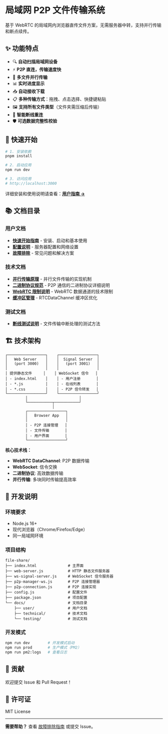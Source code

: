 # 局域网 P2P 文件传输系统

基于 WebRTC 的局域网内浏览器直传文件方案，无需服务器中转，支持并行传输和断点续传。

## ✨ 功能特点

- 🔍 **自动扫描局域网设备**
- ⚡ **P2P 直连，传输速度快**
- 📁 **多文件并行传输**
- 📊 **实时进度显示**
- 📥 **自动接收下载**
- 📋 **多种传输方式**：拖拽、点击选择、快捷键粘贴
- 🖼️ **支持所有文件类型**（文件夹需压缩后传输）
- 🔧 **智能断线重连**
- 🛡️ **可选数据完整性校验**

## 🚀 快速开始

```bash
# 1. 安装依赖
pnpm install

# 2. 启动应用
npm run dev

# 3. 访问应用
# http://localhost:3000
```

详细安装和使用说明请查看：**[用户指南 →](docs/user/quick-start.md)**

## 📚 文档目录

### 用户文档
- **[快速开始指南](docs/user/quick-start.md)** - 安装、启动和基本使用
- **[配置说明](docs/user/configuration.md)** - 服务器配置和网络设置
- **[故障排除](docs/user/troubleshooting.md)** - 常见问题和解决方案

### 技术文档
- **[并行传输原理](docs/technical/parallel-transfer.md)** - 并行文件传输的实现机制
- **[二进制协议规范](docs/technical/binary-protocol.md)** - P2P 通信的二进制协议详细说明
- **[WebRTC 限制说明](docs/technical/webrtc-limits.md)** - WebRTC 数据通道的技术限制
- **[缓冲区管理](docs/technical/buffer-management.md)** - RTCDataChannel 缓冲区优化

### 测试文档
- **[断线测试说明](docs/testing/disconnect-test.md)** - 文件传输中断处理的测试方法

## 🏗️ 技术架构

```
┌─────────────────┐    ┌─────────────────┐
│   Web Server    │    │  Signal Server  │
│   (port 3000)   │    │   (port 3001)   │
│                 │    │                 │
│ 提供静态文件     │    │ WebSocket 信令   │
│ - index.html    │    │ - 用户注册       │
│ - *.js          │    │ - 在线列表       │
│ - *.css         │    │ - P2P 信令转发   │
└─────────────────┘    └─────────────────┘
         │                       │
         └───────────┬───────────┘
                     │
         ┌─────────────────┐
         │   Browser App   │
         │                 │
         │ - P2P 连接管理   │
         │ - 文件传输       │
         │ - 用户界面       │
         └─────────────────┘
```

**核心技术栈：**
- **WebRTC DataChannel**: P2P 数据传输
- **WebSocket**: 信令交换
- **二进制协议**: 高效数据传输
- **并行传输**: 多块同时传输提高效率

## 🔧 开发说明

### 环境要求
- Node.js 16+
- 现代浏览器（Chrome/Firefox/Edge）
- 同一局域网环境

### 项目结构
```
file-share/
├── index.html              # 主界面
├── web-server.js           # HTTP 静态文件服务器
├── ws-signal-server.js     # WebSocket 信令服务器
├── p2p-manager-ws.js       # P2P 连接管理器
├── p2p-connection.js       # P2P 连接实现
├── config.js               # 配置文件
├── package.json            # 项目配置
└── docs/                   # 文档目录
    ├── user/               # 用户文档
    ├── technical/          # 技术文档
    └── testing/            # 测试文档
```

### 开发模式
```bash
npm run dev        # 开发模式启动
npm run prod       # 生产模式（PM2）
npm run pm2:logs   # 查看日志
```

## 🤝 贡献

欢迎提交 Issue 和 Pull Request！

## 📄 许可证

MIT License

---

**需要帮助？** 查看 [故障排除指南](docs/user/troubleshooting.md) 或提交 Issue。 